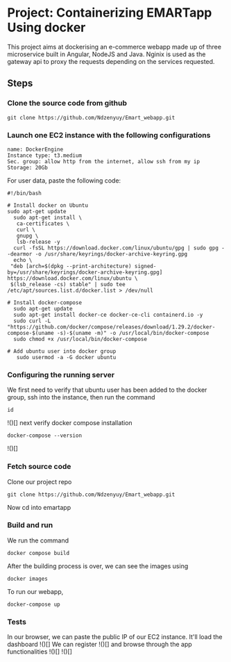 # Project: Containerizing EMARTapp Using docker

This project aims at dockerising an e-commerce webapp made up of three microservice built in Angular, NodeJS and Java. Nginix is used as the gateway api to proxy the requests depending on the services requested. 
	
## Steps
 ### Clone the source code from github
 ```
 git clone https://github.com/Ndzenyuy/Emart_webapp.git
 ```
 
 ### Launch one EC2 instance with the following configurations
 ```
 name: DockerEngine
 Instance type: t3.medium
 Sec. group: allow http from the internet, allow ssh from my ip
 Storage: 20Gb
 ```
 For user data, paste the following code:
 ```
 #!/bin/bash

# Install docker on Ubuntu
sudo apt-get update
   sudo apt-get install \
    ca-certificates \
    curl \
    gnupg \
    lsb-release -y
   curl -fsSL https://download.docker.com/linux/ubuntu/gpg | sudo gpg --dearmor -o /usr/share/keyrings/docker-archive-keyring.gpg
   echo \
  "deb [arch=$(dpkg --print-architecture) signed-by=/usr/share/keyrings/docker-archive-keyring.gpg] https://download.docker.com/linux/ubuntu \
  $(lsb_release -cs) stable" | sudo tee /etc/apt/sources.list.d/docker.list > /dev/null

# Install docker-compose
   sudo apt-get update
   sudo apt-get install docker-ce docker-ce-cli containerd.io -y
   sudo curl -L "https://github.com/docker/compose/releases/download/1.29.2/docker-compose-$(uname -s)-$(uname -m)" -o /usr/local/bin/docker-compose
   sudo chmod +x /usr/local/bin/docker-compose

# Add ubuntu user into docker group
    sudo usermod -a -G docker ubuntu

```
### Configuring the running server
We first need to verify that ubuntu user has been added to the docker group, ssh into the instance, then run the command 
```
id
```
!()[]
next verify docker compose installation
```
docker-compose --version
```
!()[]

### Fetch source code
Clone our project repo
```
git clone https://github.com/Ndzenyuy/Emart_webapp.git
```
 Now cd into emartapp
 
 ### Build and run
 We run the command 
 ```
 docker compose build
 ```
 After the building process is over, we can see the images using
 ```
 docker images
 ```
 To run our webapp, 
 ```
 docker-compose up
 ```
 
 ### Tests
 In our browser, we can paste the public IP of our EC2 instance. It'll load the dashboard
 !()[]
 We can register
  !()[]
 and browse through the app functionalities
  !()[]
  !()[]

